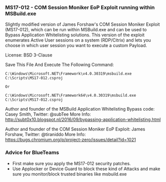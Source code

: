 ### MS17-012 - COM Session Moniker EoP Exploit running within MSBuild.exe

Slightly modified version of James Forshaw's COM Session Moniker Exploit (MS17-012), which can be run within MSBuild.exe and can be used to Bypass Application Whitelisting solutions. 
This version of the exploit enumerates Active User sessions on a system (RDP/Citrix) and lets you choose in which user session you want to execute a custom Payload.

License: BSD 3-Clause

Save This File And Execute The Following Command:

```
C:\Windows\Microsoft.NET\Framework\v4.0.30319\msbuild.exe C:\Scripts\MS17-012.csproj

Or

C:\Windows\Microsoft.NET\Framework64\v4.0.30319\msbuild.exe C:\Scripts\MS17-012.csproj
```

Author and founder of the MSBuild Application Whitelisting Bypass code: Casey Smith, Twitter: @subTee
More Info: http://subt0x10.blogspot.nl/2016/09/bypassing-application-whitelisting.html

Author and founder of the COM Session Moniker EoP Exploit: James Forshaw, Twitter: @tiraniddo
More Info: https://bugs.chromium.org/p/project-zero/issues/detail?id=1021

### Advice for BlueTeams

* First make sure you apply the MS17-012 security patches.
* Use Applocker or Device Guard to block these kind of Attacks and make sure you monitor/block trusted binaries like msbuild.exe 